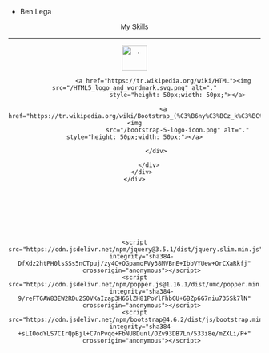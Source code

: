- Ben Lega

<!---
CoderLega/CoderLega is a ✨ special ✨ repository because its `README.md` (this file) appears on your GitHub profile.
You can click the Preview link to take a look at your changes.
--->
<!DOCTYPE html>
<html lang="en">

<head>
    <meta charset="UTF-8">
    <meta name="viewport" content="width=device-width, initial-scale=1.0">
    <title>Document</title>
    <link rel="stylesheet" href="https://cdn.jsdelivr.net/npm/bootstrap@4.6.2/dist/css/bootstrap.min.css"
        integrity="sha384-xOolHFLEh07PJGoPkLv1IbcEPTNtaed2xpHsD9ESMhqIYd0nLMwNLD69Npy4HI+N" crossorigin="anonymous">
    <style>
        .imge {
            text-align: center;
            font-family: Arial, Helvetica, sans-serif;
            ;
        }
    </style>
</head>

<body>
    <div class="container">
        <div class="row">
            <div class="col" style="text-align: center;"><span class="imge">My Skills</span>
                <hr>
            </div>
        </div>
        <div class="container">
            <div class="row">
                <div class="container" style="text-align: center;">
                    <a href="https://tr.wikipedia.org/wiki/CSS"><img src="/css3-logo-8724075274-seeklogo.com.png"
                            alt="." style="height: 50px;width: 50px;"></a>


                    <a href="https://tr.wikipedia.org/wiki/HTML"><img src="/HTML5_logo_and_wordmark.svg.png" alt="."
                            style="height: 50px;width: 50px;"></a>

                    <a href="https://tr.wikipedia.org/wiki/Bootstrap_(%C3%B6ny%C3%BCz_k%C3%BCt%C3%BCphanesi)"><img
                            src="/bootstrap-5-logo-icon.png" alt="." style="height: 50px;width: 50px;"></a>

                </div>

            </div>
        </div>
    </div>








    <script src="https://cdn.jsdelivr.net/npm/jquery@3.5.1/dist/jquery.slim.min.js"
        integrity="sha384-DfXdz2htPH0lsSSs5nCTpuj/zy4C+OGpamoFVy38MVBnE+IbbVYUew+OrCXaRkfj"
        crossorigin="anonymous"></script>
    <script src="https://cdn.jsdelivr.net/npm/popper.js@1.16.1/dist/umd/popper.min.js"
        integrity="sha384-9/reFTGAW83EW2RDu2S0VKaIzap3H66lZH81PoYlFhbGU+6BZp6G7niu735Sk7lN"
        crossorigin="anonymous"></script>
    <script src="https://cdn.jsdelivr.net/npm/bootstrap@4.6.2/dist/js/bootstrap.min.js"
        integrity="sha384-+sLIOodYLS7CIrQpBjl+C7nPvqq+FbNUBDunl/OZv93DB7Ln/533i8e/mZXLi/P+"
        crossorigin="anonymous"></script>
</body>

</html>
